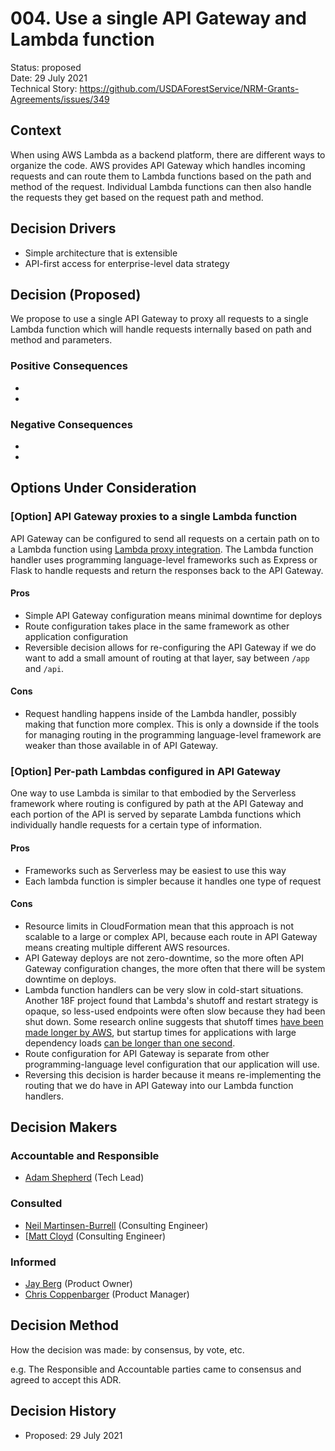 # 004. Use a single API Gateway and Lambda function

Status: proposed \
Date: 29 July 2021 \
Technical Story: https://github.com/USDAForestService/NRM-Grants-Agreements/issues/349

## Context

When using AWS Lambda as a backend platform, there are different ways to
organize the code. AWS provides API Gateway which handles incoming requests
and can route them to Lambda functions based on the path and method of the
request. Individual Lambda functions can then also handle the requests they
get based on the request path and method.

## Decision Drivers

- Simple architecture that is extensible
- API-first access for enterprise-level data strategy

## Decision (Proposed)

We propose to use a single API Gateway to proxy all requests to a single
Lambda function which will handle requests internally based on path and method
and parameters.

### Positive Consequences

- 
- 

### Negative Consequences

- 
- 

## Options Under Consideration

### [Option] API Gateway proxies to a single Lambda function

API Gateway can be configured to send all requests on a certain path on to a
Lambda function using [Lambda proxy
integration](https://docs.aws.amazon.com/apigateway/latest/developerguide/set-up-lambda-proxy-integrations.html).
The Lambda function handler uses programming language-level frameworks such as
Express or Flask to handle requests and return the responses back to the API
Gateway.

#### Pros
- Simple API Gateway configuration means minimal downtime for deploys
- Route configuration takes place in the same framework as other application
  configuration
- Reversible decision allows for re-configuring the API Gateway if we do want
  to add a small amount of routing at that layer, say between `/app` and
  `/api`.

#### Cons
- Request handling happens inside of the Lambda handler, possibly making that
  function more complex. This is only a downside if the tools for managing
  routing in the programming language-level framework are weaker than those
  available in of API Gateway.


### [Option] Per-path Lambdas configured in API Gateway 

One way to use Lambda is similar to that embodied by the Serverless framework
where routing is configured by path at the API Gateway and each portion of the
API is served by separate Lambda functions which individually handle requests
for a certain type of information.

#### Pros

- Frameworks such as Serverless may be easiest to use this way
- Each lambda function is simpler because it handles one type of request

#### Cons

- Resource limits in CloudFormation mean that this approach is not scalable to
  a large or complex API, because each route in API Gateway means creating
  multiple different AWS resources.
- API Gateway deploys are not zero-downtime, so the more often API Gateway
  configuration changes, the more often that there will be system downtime on
  deploys.
- Lambda function handlers can be very slow in cold-start situations. Another
  18F project found that Lambda's shutoff and restart strategy is opaque, so
  less-used endpoints were often slow because they had been shut down. Some
  research online suggests that shutoff times [have been made longer by
  AWS](https://acloudguru.com/blog/engineering/how-long-does-aws-lambda-keep-your-idle-functions-around-before-a-cold-start),
  but startup times for applications with large dependency loads [can be
  longer than one second]( https://mikhail.io/serverless/coldstarts/aws/).
- Route configuration for API Gateway is separate from other
  programming-language level configuration that our application will use.
- Reversing this decision is harder because it means re-implementing the
  routing that we do have in API Gateway into our Lambda function handlers.


## Decision Makers

### Accountable and Responsible
- [Adam Shepherd](mailto:adam.shepherd@usda.gov) (Tech Lead)

### Consulted
- [Neil Martinsen-Burrell](neil.martinsen-burrell@gsa.gov) (Consulting Engineer)
- [[Matt Cloyd](matt.cloyd@gsa.gov) (Consulting Engineer)

### Informed
- [Jay Berg](mailto:gerald.berg@usda.gov) (Product Owner)
- [Chris Coppenbarger](mailto:chris.coppenbarger@usda.gov) (Product Manager)


## Decision Method

How the decision was made: by consensus, by vote, etc.

e.g. The Responsible and Accountable parties came to consensus and agreed to accept this ADR.


## Decision History

- Proposed:   29 July 2021
